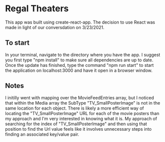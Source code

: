 # Regal Theaters

This app was built using create-react-app.  The decision to use React was made in light of our conversdation on 3/23/2021.

## To start 

In your terminal, navigate to the directory where you have the app.  I suggest you first type "npm install" to make sure all dependencies are up to date.  Once the update has finished, type the command "npm run start" to start the application on localhost:3000 and have it open in a browser window.

## Notes

I initilly went with mapping over the MovieFeedEntries array, but I noticed that within the Media array the SubType "TV_SmallPosterImage" is not in the same location for each object.
There is likely a more efficient way of locating the "TV_SmallPosterImage" URL for each of the movie posters than my approach and I'm very interested in knowing what it is.  My approach of searching for the index of "TV_SmallPosterImage" and then using that position to find the Url value feels like it involves unnecessary steps into finding an associated key/value pair.